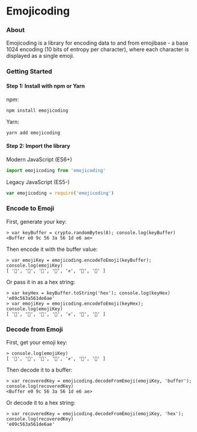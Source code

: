 # Emojicoding

### About

Emojicoding is a library for encoding data to and from emojibase - a base 1024 encoding (10 bits of entropy per character), where each character is displayed as a single emoji.

### Getting Started

#### Step 1: Install with npm or Yarn

npm:

```
npm install emojicoding
```

Yarn:

```
yarn add emojicoding
```

#### Step 2: Import the library

Modern JavaScript (ES6+)

```js
import emojicoding from 'emojicoding'
```

Legacy JavaScript (ES5-)

```js
var emojicoding = require('emojicoding')
```

### Encode to Emoji

First, generate your key:

```
> var keyBuffer = crypto.randomBytes(8); console.log(keyBuffer)
<Buffer e0 9c 56 3a 56 1d e6 ae>
```

Then encode it with the buffer value:

```
> var emojiKey = emojicoding.encodeToEmoji(keyBuffer); console.log(emojiKey)
[ '🔨', '🌵', '🦖', '🍮', '✊', '🍷', '🧰' ]
```

Or pass it in as a hex string:

```
> var keyHex = keyBuffer.toString('hex'); console.log(keyHex)
'e09c563a561de6ae'
> var emojiKey = emojicoding.encodeToEmoji(keyHex); console.log(emojiKey)
[ '🔨', '🌵', '🦖', '🍮', '✊', '🍷', '🧰' ]
```

### Decode from Emoji

First, get your emoji key:

```
> console.log(emojiKey)
[ '🔨', '🌵', '🦖', '🍮', '✊', '🍷', '🧰' ]
```

Then decode it to a buffer:

```
> var recoveredKey = emojicoding.decodeFromEmoji(emojiKey, 'buffer'); console.log(recoveredKey)
<Buffer e0 9c 56 3a 56 1d e6 ae>
```

Or decode it to a hex string:

```
> var recoveredKey = emojicoding.decodeFromEmoji(emojiKey, 'hex'); console.log(recoveredKey)
'e09c563a561de6ae'
```
